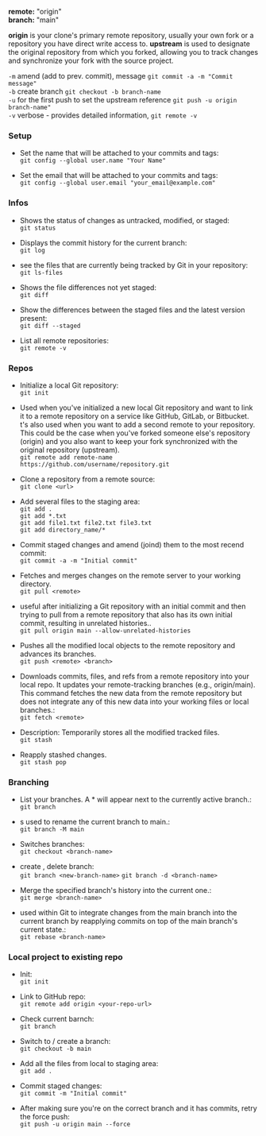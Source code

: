 <b>remote:</b> "origin"<br>
<b>branch:</b> "main"<br>

<b>origin</b> is your clone's primary remote repository, usually your own fork or a repository you have direct write access to. <b>upstream</b> is used to designate the original repository from which you forked, allowing you to track changes and synchronize your fork with the source project.

`-m` amend (add to prev. commit), message `git commit -a -m "Commit message"` <br>
`-b` create branch `git checkout -b branch-name` <br>
`-u` for the first push to set the upstream reference `git push -u origin branch-name"` <br>
`-v` verbose - provides detailed information,  `git remote -v` <br>


### Setup
- Set the name that will be attached to your commits and tags:<br>
`git config --global user.name "Your Name"`

- Set the email that will be attached to your commits and tags:<br>
`git config --global user.email "your_email@example.com"`

### Infos

- Shows the status of changes as untracked, modified, or staged:<br>
`git status`

- Displays the commit history for the current branch:<br>
`git log`

- see the files that are currently being tracked by Git in your repository:<br>
`git ls-files`

- Shows the file differences not yet staged:<br>
`git diff`

-  Show the differences between the staged files and the latest version present:<br>
`git diff --staged`

-  List all remote repositories:<br>
`git remote -v`

### Repos
- Initialize a local Git repository:<br>
`git init`

- Used when you've initialized a new local Git repository and want to link it to a remote repository on a service like GitHub, GitLab, or Bitbucket. t's also used when you want to add a second remote to your repository. This could be the case when you've forked someone else's repository (origin) and you also want to keep your fork synchronized with the original repository (upstream). <br>
`git remote add remote-name https://github.com/username/repository.git
`

- Clone a repository from a remote source:<br>
`git clone <url>`

- Add several files to the staging area:<br>
`git add . `<br>
`git add *.txt`<br>
`git add file1.txt file2.txt file3.txt`<br>
`git add directory_name/*`<br>

- Commit staged changes and amend (joind) them to the most recend commit:<br>
`git commit -a -m "Initial commit"`

- Fetches and merges changes on the remote server to your working directory.<br>
`git pull <remote>`

- useful after initializing a Git repository with an initial commit and then trying to pull from a remote repository that also has its own initial commit, resulting in unrelated histories..<br>
`git pull origin main --allow-unrelated-histories`

-  Pushes all the modified local objects to the remote repository and advances its branches.<br>
`git push <remote> <branch>`

- Downloads commits, files, and refs from a remote repository into your local repo. It updates your remote-tracking branches (e.g., origin/main). This command fetches the new data from the remote repository but does not integrate any of this new data into your working files or local branches.:<br>
`git fetch <remote>`

-  Description: Temporarily stores all the modified tracked files.<br>
`git stash`

-  Reapply stashed changes.<br>
`git stash pop`

### Branching

- List your branches. A * will appear next to the currently active branch.:<br>
`git branch`

- s used to rename the current branch to main.:<br>
`git branch -M main`

- Switches branches:<br>
`git checkout <branch-name>`

- create , delete branch:<br>
`git branch <new-branch-name>` `git branch -d <branch-name>`

- Merge the specified branch's history into the current one.:<br>
`git merge <branch-name>`

- used within Git to integrate changes from the main branch into the current branch by reapplying commits on top of the main branch's current state.:<br>
`git rebase <branch-name>`

### Local project to existing repo

- Init:<br>
`git init`

- Link to GitHub repo:<br>
`git remote add origin <your-repo-url>`

- Check current barnch:<br>
`git branch`

- Switch to / create a branch:<br>
`git checkout -b main`

- Add all the files from local to staging area:<br>
`git add .`

- Commit staged changes:<br>
`git commit -m "Initial commit"`

- After making sure you're on the correct branch and it has commits, retry the force push:<br>
`git push -u origin main --force`




